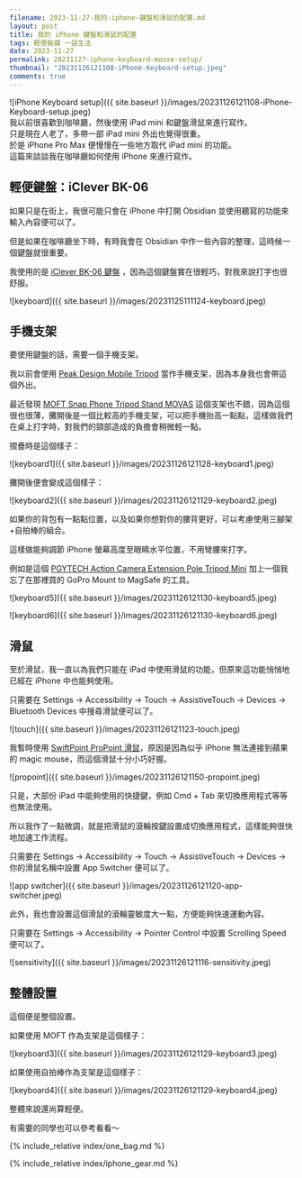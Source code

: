 ```yaml
---
filename: 2023-11-27-我的-iphone-鍵盤和滑鼠的配置.md
layout: post
title: 我的 iPhone 鍵盤和滑鼠的配置
tags: 輕便裝備 一袋生活
date: 2023-11-27
permalink: 20231127-iphone-keyboard-mouse-setup/
thumbnail: "20231126121108-iPhone-Keyboard-setup.jpeg"
comments: true
---
```


![iPhone Keyboard setup]({{ site.baseurl }}/images/20231126121108-iPhone-Keyboard-setup.jpeg)  
我以前很喜歡到咖啡廳，然後使用 iPad mini 和鍵盤滑鼠來進行寫作。  
只是現在人老了，多帶一部 iPad mini 外出也覺得很重。  
於是 iPhone Pro Max 便慢慢在一些地方取代 iPad mini 的功能。  
這篇來談談我在咖啡廳如何使用 iPhone 來進行寫作。

## 輕便鍵盤：iClever BK-06

如果只是在街上，我很可能只會在 iPhone 中打開 Obsidian 並使用聽寫的功能來輸入內容便可以了。

但是如果在咖啡廳坐下時，有時我會在 Obsidian 中作一些內容的整理，這時候一個鍵盤就很重要。

我使用的是 [iClever BK-06 鍵盤](https://a.co/d/ccPlYUK) ，因為這個鍵盤實在很輕巧，對我來說打字也很舒服。

![keyboard]({{ site.baseurl }}/images/20231125111124-keyboard.jpeg)  

## 手機支架

要使用鍵盤的話，需要一個手機支架。

我以前會使用 [Peak Design Mobile Tripod](https://www.peakdesign.com/products/mobile-tripod) 當作手機支架，因為本身我也會帶這個外出。

最近發現 [MOFT Snap Phone Tripod Stand MOVAS](https://www.moft.us/products/invisible-phone-tripod-stand?variant=40245036974167) 這個支架也不錯，因為這個很也很薄，攤開後是一個比較高的手機支架，可以把手機抬高一點點，這樣做我們在桌上打字時，對我們的頸部造成的負擔會稍微輕一點。

摺疊時是這個樣子：

![keyboard1]({{ site.baseurl }}/images/20231126121128-keyboard1.jpeg)  

攤開後便會變成這個樣子：

![keyboard2]({{ site.baseurl }}/images/20231126121129-keyboard2.jpeg)  

如果你的背包有一點點位置，以及如果你想對你的腰背更好，可以考慮使用三腳架+自拍棒的組合。

這樣做能夠調節 iPhone 螢幕高度至眼睛水平位置，不用彎腰來打字。

例如是這個 [PGYTECH Action Camera Extension Pole Tripod Mini](https://www.pgytech.com/products/pgytech-action-camera-extension-pole-tripod-mini-buy-online) 加上一個我忘了在那裡買的 GoPro Mount to MagSafe 的工具。

![keyboard5]({{ site.baseurl }}/images/20231126121130-keyboard5.jpeg)  

![keyboard6]({{ site.baseurl }}/images/20231126121130-keyboard6.jpeg)  
## 滑鼠

至於滑鼠，我一直以為我們只能在 iPad 中使用滑鼠的功能，但原來這功能悄悄地已經在 iPhone 中也能夠使用。

只需要在 Settings -> Accessibility -> Touch -> AssistiveTouch -> Devices -> Bluetooth Devices 中搜尋滑鼠便可以了。

![touch]({{ site.baseurl }}/images/20231126121123-touch.jpeg)  

我暫時使用 [SwiftPoint ProPoint 滑鼠](https://www.swiftpoint.com/products/ergonomic-mice-propoint)，原因是因為似乎 iPhone 無法連接到蘋果的 magic mouse，而這個滑鼠十分小巧好握。

![propoint]({{ site.baseurl }}/images/20231126121150-propoint.jpeg)  

只是，大部份 iPad 中能夠使用的快捷鍵，例如 Cmd + Tab 來切換應用程式等等也無法使用。

所以我作了一點微調，就是把滑鼠的滾輪按鍵設置成切換應用程式，這樣能夠很快地加速工作流程。

只需要在 Settings -> Accessibility -> Touch -> AssistiveTouch -> Devices -> 你的滑鼠名稱中設置 App Switcher 便可以了。

![app switcher]({{ site.baseurl }}/images/20231126121120-app-switcher.jpeg)  

此外，我也會設置這個滑鼠的滾輪靈敏度大一點，方便能夠快速運動內容。

只需要在 Settings -> Accessibility -> Pointer Control 中設置 Scrolling Speed 便可以了。

![sensitivity]({{ site.baseurl }}/images/20231126121116-sensitivity.jpeg)  

## 整體設置

這個便是整個設置。

如果使用 MOFT 作為支架是這個樣子：

![keyboard3]({{ site.baseurl }}/images/20231126121129-keyboard3.jpeg)  

如果使用自拍棒作為支架是這個樣子：

![keyboard4]({{ site.baseurl }}/images/20231126121129-keyboard4.jpeg)  

整體來說還尚算輕便。

有需要的同學也可以參考看看～


{% include_relative index/one_bag.md %}

{% include_relative index/iphone_gear.md %}



<!--
- [我的 iPhone 鍵盤和滑鼠的配置]({{ site.baseurl }}/20231127-iphone-keyboard-mouse-setup/)
-->
